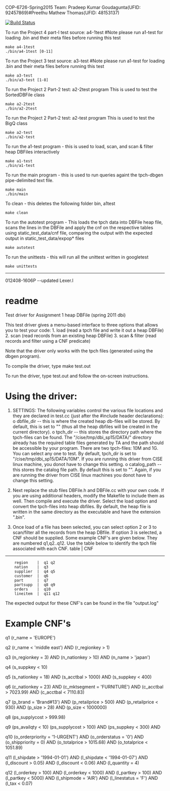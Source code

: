 COP-6726-Spring2015
Team:
Pradeep Kumar Goudagunta(UFID: 92457869)#Preethu Mathew Thomas(UFID: 48153137)


[![Build Status](https://api.travis-ci.com/preethu19th/Database-Implementation.svg?token=kpbq8bmL5S9Txs63cGxQ)](https://magnum.travis-ci.com/preethu19th/Database-Implementation)

To run the Project 4 part-I test source: a4-1test
#Note please run a1-test for loading .bin and their meta files before running this test

	make a4-1test
	./bin/a4-1test [0-11]


To run the Project 3 test source: a3-test
#Note please run a1-test for loading .bin and their meta files before running this test

	make a3-test
	./bin/a3-test [1-8]

To run the Project 2 Part-2 test: a2-2test program 
This is used to test the SortedDBFile class

	make a2-2test
	./bin/a2-2test

To run the Project 2 Part-2 test: a2-test program
This is used to test the BigQ class

	make a2-test
	./bin/a2-test

To run the a1-test program - this is used to load, scan, and scan & filter heap DBFiles interactively

	make a1-test
	./bin/a1-test

To run the main program - this is used to run queries againt the tpch-dbgen pipe-delimited text file.

	make main
	./bin/main

To clean - this deletes the following folder bin, a1test

	make clean

To run the autotest program - This loads the tpch data into DBFile heap file, scans the lines in the DBFile and apply the cnf on the respective tables using static\_test\_data/cnf file, comparing the output with the expected output in static\_test\_data/expop\* files

	make autotest

To run the unittests - this will run all the unittest written in googletest

	make unittests

---------------------------------------------------------------------------------------
012408-1606P
--updated Lexer.l

readme 
=========
Test driver for Assignment 1 heap DBFile (spring 2011 dbi) 

This test driver gives a menu-based interface to three options that allows you to test your code:
	1. load (read a tpch file and write it out a heap DBFile)
	2. scan (read records from an existing heap DBFile)
	3. scan & filter (read records and filter using a CNF predicate)

Note that the driver only works with the tpch files (generated using the dbgen program). 

To compile the driver, type
	make test.out

To run the driver, type
	test.out
and follow the on-screen instructions.

Using the driver:
==================

1. SETTINGS: The following variables control the various file locations and they are declared in test.cc (just after the #include header declarations):
	o dbfile_dir -- this is where the created heap db-files will be stored. By default, this is set to "" (thus all the heap dbfiles will be created in the current directory).
	o tpch_dir -- this stores the directory path where the tpch-files can be found. The "/cise/tmp/dbi_sp15/DATA/" directory already has the required table files generated by TA and the path should be accessible by your program. There are two tpch-files: 10M and 1G. You can select any one to test. By default, tpch_dir is set to "/cise/tmp/dbi_sp15/DATA/10M". If you are running this driver from CISE linux machine, you donot have to change this setting. 
	o catalog_path -- this stores the catalog file path. By default this is set to "". Again, if you are running the driver from CISE linux machines you donot have to change this setting.

2. Next replace the stub files DBFile.h and DBFile.cc with your own code. If you are using additional headers, modify the Makefile to include them as well. Then compile and execute the driver. Select the load option and convert the tpch-files into heap dbfiles. By default, the heap file is written in the same directory as the executable and have the extension ".bin". 

3. Once load of a file has been selected, you can select option 2 or 3 to scan/filter all the records from the heap DBfile.  If option 3 is selected, a CNF should be supplied. Some example CNF's are given below. They are numbered q1,q2..q12. Use the table below to identify the tpch file associated with each CNF.
     	table    |   CNF
 ---------------------------------------
        region    |  q1 q2   
        nation    |  q3   
        supplier  |  q4 q5
        customer  |  q6
        part      |  q7   
        partsupp  |  q8 q9
        orders    |  q10                
        lineitem  |  q11 q12 

The expected output for these CNF's can be found in the file "output.log"

Example CNF's
================

q1 
(r_name = 'EUROPE')

q2 
(r_name < 'middle east') AND
(r_regionkey > 1)

q3 
(n_regionkey = 3) AND
(n_nationkey > 10) AND
(n_name > 'japan')

q4 
(s_suppkey < 10)

q5
(s_nationkey = 18) AND
(s_acctbal > 1000) AND
(s_suppkey < 400)

q6
(c_nationkey = 23) AND
(c_mktsegment = 'FURNITURE') AND
(c_acctbal > 7023.99) AND
(c_acctbal < 7110.83)


q7 
(p_brand = 'Brand#13') AND
(p_retailprice > 500) AND
(p_retailprice < 930) AND
(p_size > 28) AND
(p_size < 1000000)

q8 
(ps_supplycost > 999.98)

q9 
(ps_availqty < 10)
(ps_supplycost > 100) AND
(ps_suppkey < 300) AND

q10 
(o_orderpriority = '1-URGENT') AND
(o_orderstatus = '0') AND
(o_shippriority = 0) AND
(o_totalprice > 1015.68) AND
(o_totalprice < 1051.89)

q11
(l_shipdate > '1994-01-01') AND
(l_shipdate < '1994-01-07') AND
(l_discount > 0.05) AND
(l_discount < 0.06) AND
(l_quantity = 4) 


q12
(l_orderkey > 100) AND
(l_orderkey < 1000) AND
(l_partkey > 100) AND
(l_partkey < 5000) AND
(l_shipmode = 'AIR') AND
(l_linestatus = 'F') AND
(l_tax < 0.07)
